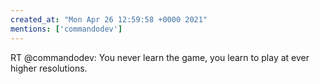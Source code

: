 ```yaml
---
created_at: "Mon Apr 26 12:59:58 +0000 2021"
mentions: ['commandodev']
---
```


RT @commandodev: You never learn the game, you learn to play at ever higher resolutions.